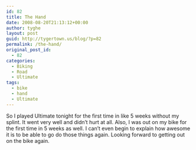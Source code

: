 ```yaml
---
id: 82
title: The Hand
date: 2008-08-20T21:13:12+00:00
author: tyghe
layout: post
guid: http://tygertown.us/blog/?p=82
permalink: /the-hand/
original_post_id:
  - 82
categories:
  - Biking
  - Road
  - Ultimate
tags:
  - bike
  - hand
  - Ultimate
---
```

So I played Ultimate tonight for the first time in like 5 weeks without my splint. It went very well and didn&#8217;t hurt at all. Also, I was out on my bike for the first time in 5 weeks as well. I can&#8217;t even begin to explain how awesome it is to be able to go do those things again. Looking forward to getting out on the bike again.
